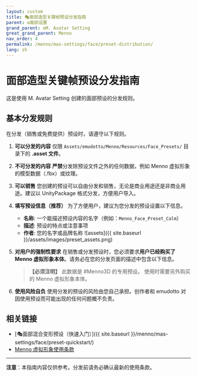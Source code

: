 ```yaml
---
layout: custom
title: 🎭面部造型关键帧预设分发指南
parent: ⚙️面部设置
grand_parent: ⚙️M. Avatar Setting
great_grand_parent: Menno
nav_order: 4
permalink: /menno/mas-settings/face/preset-distribution/
lang: zh
---
```


# 面部造型关键帧预设分发指南

这是使用 M. Avatar Setting 创建的面部预设的分发规则。

## 基本分发规则

在分发（销售或免费提供）预设时，请遵守以下规则。

1.  **可以分发的内容**
    仅限 `Assets/emudotto/Menno/Resources/Face_Presets/` 目录下的 **.asset 文件**。

2.  **不可分发的内容**
    **严禁**分发除预设文件之外的任何数据，例如 Menno 虚拟形象的模型数据（.fbx）或纹理。

3.  **可以销售**
    您创建的预设可以自由分发和销售，无论是商业用途还是非商业用途。建议以 UnityPackage 格式分发，方便用户导入。

4.  **填写预设信息（推荐）**
    为了方便用户，建议为您分发的预设设置以下信息。
    - **名称**: 一个能描述预设内容的名字（例如：`Menno_Face_Preset_Calm`）
    - **描述**: 预设的特点或注意事项
    - **作者**: 您的名字或品牌名称
    ![assets]({{ site.baseurl }}/assets/images/preset_assets.png)

5.  **对用户的强制性要求**
    在销售或分发预设时，您必须要求**用户已经购买了 Menno 虚拟形象本体**。请务必在您的分发页面的描述中包含以下信息。

    > **【必须注明】**
    > 此数据是 #Menno3D 的专用预设。
    > 使用时需要另外购买的 Menno 虚拟形象本体。

6.  **使用风险自负**
    使用分发的预设的风险由您自己承担。创作者和 emudotto 对因使用预设而可能出现的任何问题概不负责。


## 相关链接

- [🎭面部混合变形预设（快速入门）]({{ site.baseurl }}/menno/mas-settings/face/preset-quickstart/)
- [Menno 虚拟形象使用条款](https://drive.google.com/file/d/1K8AcjlYHFfJ4cFcJvBvvwei79qwlbqFx/view)

---

**注意**：本指南内容仅供参考。分发前请务必确认最新的使用条款。 